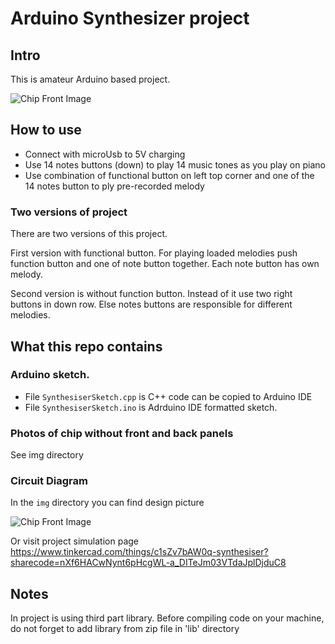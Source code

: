 # Arduino Synthesizer project

## Intro

This is amateur Arduino based project. 

![Chip Front Image](https://github.com/advanced-coder-com/Synthesizer/blob/main/img/Front.jpg)

## How to use
 - Connect with microUsb to 5V charging
 - Use 14 notes buttons (down) to play 14 music tones as you play on piano
 - Use combination of functional button on left top corner and one of the 14 notes button to ply pre-recorded melody

### Two versions of project
There are two versions of this project.

First version with functional button. For playing loaded melodies push function button and one of note button together. Each note button has own melody.

Second version is without function button. Instead of it use two right buttons in down row. Else notes buttons are responsible for different melodies.

## What this repo contains
### Arduino sketch.
 - File `SynthesiserSketch.cpp` is C++ code can be copied to Arduino IDE
 - File `SynthesiserSketch.ino` is Adrduino IDE formatted sketch.

### Photos of chip without front and back panels
See img directory

### Circuit Diagram
In the `img` directory you can find design picture

![Chip Front Image](https://github.com/advanced-coder-com/Synthesizer/blob/main/img/Synthesiser.png)

Or visit project simulation page  https://www.tinkercad.com/things/c1sZv7bAW0q-synthesiser?sharecode=nXf6HACwNynt6pHcgWL-a_DITeJm03VTdaJplDjduC8

## Notes
In project is using third part library. Before compiling code on your machine, do not forget to add library from zip file in 'lib' directory 
